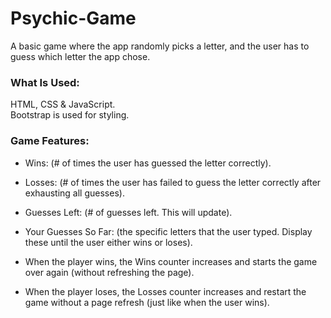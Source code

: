 # Psychic-Game

A basic game where  the app randomly picks a letter, and the user has to guess which letter the app chose. 

### What Is Used:
HTML, CSS & JavaScript.</br>
Bootstrap is used for styling. 

### Game Features: 
- Wins: (# of times the user has guessed the letter correctly).

- Losses: (# of times the user has failed to guess the letter correctly after exhausting all guesses).

- Guesses Left: (# of guesses left. This will update).

- Your Guesses So Far: (the specific letters that the user typed. Display these until the user either wins or loses).

- When the player wins, the Wins counter increases  and starts the game over again (without refreshing the page).

- When the player loses, the Losses counter increases and restart the game without a page refresh (just like when the user wins).

